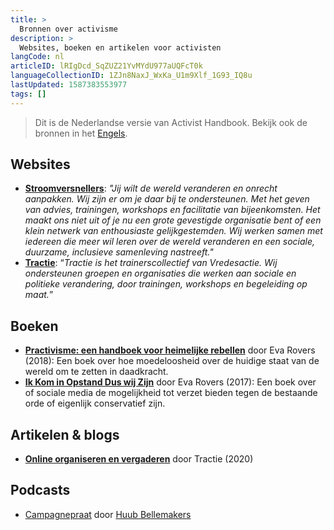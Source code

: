 ```yaml
---
title: >
  Bronnen over activisme
description: >
  Websites, boeken en artikelen voor activisten
langCode: nl
articleID: lRIgDcd_SqZUZ21YvMYdU977aUQFcT0k
languageCollectionID: 1ZJn8NaxJ_WxKa_U1m9Xlf_1G93_IQ8u
lastUpdated: 1587383553977
tags: []
---
```


> Dit is de Nederlandse versie van Activist Handbook. Bekijk ook de bronnen in het [Engels](/resources).

## Websites

-   [**Stroomversnellers**](https://www.stroomversnellers.org/resources/): _"Jij wilt de wereld veranderen en onrecht aanpakken. Wij zijn er om je daar bij te ondersteunen. Met het geven van advies, trainingen, workshops en facilitatie van bijeenkomsten. Het maakt ons niet uit of je nu een grote gevestigde organisatie bent of een klein netwerk van enthousiaste gelijkgestemden. Wij werken samen met iedereen die meer wil leren over de wereld veranderen en een sociale, duurzame, inclusieve samenleving nastreeft."_
-   [**Tractie**](https://www.tractie.be/nl/tools): “_Tractie is het trainerscollectief van Vredesactie. Wij ondersteunen groepen en organisaties die werken aan sociale en politieke verandering, door trainingen, workshops en begeleiding op maat._”

## **Boeken**

-   [**Practivisme: een handboek voor heimelijke rebellen**](https://www.hetkanwel.nl/2018/05/19/practivisme-een-handboek-voor-heimelijke-rebellen/) door Eva Rovers (2018): Een boek over hoe moedeloosheid over de huidige staat van de wereld om te zetten in daadkracht.
-   [**Ik Kom in Opstand Dus wij Zijn**](https://www.globalinfo.nl/Recensies-enzo/eva-rovers-ik-kom-in-opstand-dus-wij-zijn) door Eva Rovers (2017): Een boek over of sociale media de mogelijkheid tot verzet bieden tegen de bestaande orde of eigenlijk conservatief zijn.

## **Artikelen & blogs**

-   [**Online organiseren en vergaderen**](https://tractie.be/nl/online-organiseren-en-vergaderen) door Tractie (2020)

## Podcasts

-   [Campagnepraat](https://twitter.com/campagnepraat) door [Huub Bellemakers](https://www.huubbellemakers.nl)